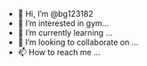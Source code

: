 - 👋 Hi, I’m @bg123182
- 👀 I’m interested in gym...
- 🌱 I’m currently learning ...
- 💞️ I’m looking to collaborate on ...
- 📫 How to reach me ...

<!---
bg123182/bg123182 is a ✨ special ✨ repository because its `README.md` (this file) appears on your GitHub profile.
You can click the Preview link to take a look at your changes.
--->
